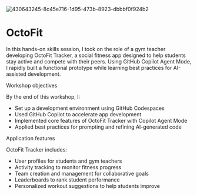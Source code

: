 ![430643245-8c45e716-1d95-473b-8923-dbbbf0f924b2](https://github.com/user-attachments/assets/8f675a6d-98e3-4685-a148-021d654dc23d)
# OctoFit


In this hands-on skills session, I took on the role of a gym teacher developing OctoFit Tracker, a social fitness app designed to help students stay active and compete with their peers. Using GitHub Copilot Agent Mode, I rapidly built a functional prototype while learning best practices for AI-assisted development.

Workshop objectives

By the end of this workshop, I:
- Set up a development environment using GitHub Codespaces
- Used GitHub Copilot to accelerate app development
- Implemented core features of OctoFit Tracker with Copilot Agent Mode
- Applied best practices for prompting and refining AI-generated code

Application features

OctoFit Tracker includes:
- User profiles for students and gym teachers
- Activity tracking to monitor fitness progress
- Team creation and management for collaborative goals
- Leaderboards to rank student performance
- Personalized workout suggestions to help students improve
